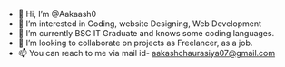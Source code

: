 - 👋 Hi, I’m @Aakaash0
- 👀 I’m interested in Coding, website Designing, Web Development
- 🌱 I’m currently BSC IT Graduate and knows some coding languages.
- 💞️ I’m looking to collaborate on projects as Freelancer, as a job.
- 📫 You can reach to me via mail id- aakashchaurasiya07@gmail.com



<!---
Aakaash0/Aakaash0 is a ✨ special ✨ repository because its `README.md` (this file) appears on your GitHub profile.
You can click the Preview link to take a look at your changes.
--->
